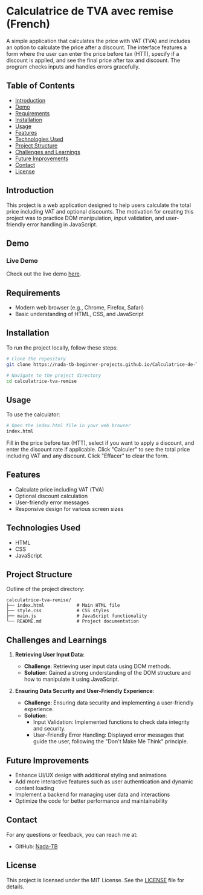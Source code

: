 # Calculatrice de TVA avec remise (French)

A simple application that calculates the price with VAT (TVA) and includes an option to calculate the price after a discount. The interface features a form where the user can enter the price before tax (HTT), specify if a discount is applied, and see the final price after tax and discount. The program checks inputs and handles errors gracefully.

## Table of Contents

- [Introduction](#introduction)
- [Demo](#demo)
- [Requirements](#requirements)
- [Installation](#installation)
- [Usage](#usage)
- [Features](#features)
- [Technologies Used](#technologies-used)
- [Project Structure](#project-structure)
- [Challenges and Learnings](#challenges-and-learnings)
- [Future Improvements](#future-improvements)
- [Contact](#contact)
- [License](#license)

## Introduction

This project is a web application designed to help users calculate the total price including VAT and optional discounts. The motivation for creating this project was to practice DOM manipulation, input validation, and user-friendly error handling in JavaScript.

## Demo

### Live Demo

Check out the live demo [here](https://nada-tb-beginner-projects.github.io/Calculatrice-de-TVA-avec-remise/).

## Requirements

- Modern web browser (e.g., Chrome, Firefox, Safari)
- Basic understanding of HTML, CSS, and JavaScript

## Installation

To run the project locally, follow these steps:

```bash
# Clone the repository
git clone https://nada-tb-beginner-projects.github.io/Calculatrice-de-TVA-avec-remise.git

# Navigate to the project directory
cd calculatrice-tva-remise
```

## Usage

To use the calculator:

```bash
# Open the index.html file in your web browser
index.html
```

Fill in the price before tax (HTT), select if you want to apply a discount, and enter the discount rate if applicable. Click "Calculer" to see the total price including VAT and any discount. Click "Effacer" to clear the form.

## Features

- Calculate price including VAT (TVA)
- Optional discount calculation
- User-friendly error messages
- Responsive design for various screen sizes

## Technologies Used

- HTML
- CSS
- JavaScript

## Project Structure

Outline of the project directory:

```plaintext
calculatrice-tva-remise/
├── index.html            # Main HTML file
├── style.css             # CSS styles
├── main.js               # JavaScript functionality
└── README.md             # Project documentation
```

## Challenges and Learnings

1. **Retrieving User Input Data**:
   - **Challenge**: Retrieving user input data using DOM methods.
   - **Solution**: Gained a strong understanding of the DOM structure and how to manipulate it using JavaScript.

2. **Ensuring Data Security and User-Friendly Experience**:
   - **Challenge**: Ensuring data security and implementing a user-friendly experience.
   - **Solution**: 
     - Input Validation: Implemented functions to check data integrity and security.
     - User-Friendly Error Handling: Displayed error messages that guide the user, following the "Don't Make Me Think" principle.

## Future Improvements

- Enhance UI/UX design with additional styling and animations
- Add more interactive features such as user authentication and dynamic content loading
- Implement a backend for managing user data and interactions
- Optimize the code for better performance and maintainability

## Contact

For any questions or feedback, you can reach me at:

- GitHub: [Nada-TB](https://github.com/Nada-TB)


## License

This project is licensed under the MIT License. See the [LICENSE](LICENSE) file for details.
